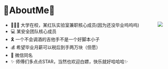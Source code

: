 # 🐰AboutMe🐰
<img align="right" src="https://github-readme-stats.vercel.app/api?username=ChattrRabbit&show_icons=true&icon_color=CE1D2D&text_color=718096&bg_color=ffffff&hide_title=true"/>


- 👨🏻‍💻 大学在校，某红队实验室兼职核心成员(因为还没毕业呜呜呜)
- 💻 某安全团队核心成员
- 🎗️ 一个不会调酒的吉他手不是一个好脚本小子
- 💰 希望毕业月薪可以税后到手两万块（但愿）
- 📮 微信同名
- ✨ 师傅们多点点STAR，当然也欢迎白嫖，快乐就好哈哈哈✨

